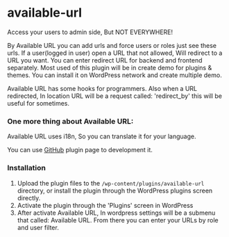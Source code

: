# available-url
Access your users to admin side, But NOT EVERYWHERE!

By Available URL you can add urls and force users or roles just see these urls. If a user(logged in user) open a URL that not allowed, Will redirect to a URL you want. You can enter redirect URL for backend and frontend separately.
Most used of this plugin will be in create demo for plugins & themes. You can install it on WordPress network and create multiple demo.

Available URL has some hooks for programmers. Also when a URL redirected, In location URL will be a request called: 'redirect_by' this will be useful for sometimes.

### One more thing about Available URL:
Available URL uses i18n, So you can translate it for your language.

You can use [GitHub](https://github.com/mjkhajeh/availableurl) plugin page to development it.

### Installation

1. Upload the plugin files to the `/wp-content/plugins/available-url` directory, or install the plugin through the WordPress plugins screen directly.
2. Activate the plugin through the 'Plugins' screen in WordPress
3. After activate Available URL, In wordpress settings will be a submenu that called: Available URL. From there you can enter your URLs by role and user filter.
